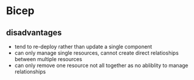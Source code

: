 # Bicep

## disadvantages
- tend to re-deploy rather than update a single component
- can only manage single resources, cannot create direct relatioships between multiple resources
- can only remove one resource not all together as no abliblity to manage relationships
